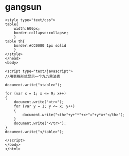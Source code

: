 # gangsun
   
    <style type="text/css">  
    table{  
        width:600px;  
        border-collapse:collapse;  
        }  
    table th{  
        border:#CC0000 1px solid  
        }  
    </style>  
    </head>  
    <body>  
      
    <script type="text/javascript">  
    //用表格形式显示一个九九乘法表  
      
    document.write("<table>");  
      
    for (var x = 1; x <= 9; x++)  
    {  
        document.write("<tr>");  
        for (var y = 1; y <= x; y++)  
        {  
            document.write("<th>"+y+"*"+x+"="+y*x+"</th>");  
        }  
        document.write("</tr>");  
    }  
    document.write("</table>");  
      
    </script>  
    </body>  
    </html>  
